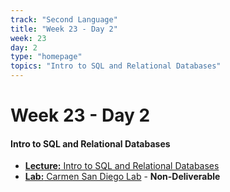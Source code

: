 ```yaml
---
track: "Second Language"
title: "Week 23 - Day 2"
week: 23
day: 2
type: "homepage"
topics: "Intro to SQL and Relational Databases"
---
```



# Week 23 - Day 2

#### Intro to SQL and Relational Databases

- [**Lecture:** Intro to SQL and Relational Databases](/second-language/week-23/day-2/lecture-materials/intro-to-sql-and-relational-databases/)
- [**Lab:** Carmen San Diego Lab](/second-language/week-23/day-2/labs/carmen-san-diego-lab/) - **Non-Deliverable**